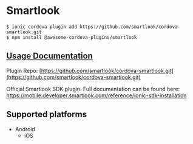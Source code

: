 # Smartlook

```
$ ionic cordova plugin add https://github.com/smartlook/cordova-smartlook.git
$ npm install @awesome-cordova-plugins/smartlook
```

## [Usage Documentation](https://danielsogl.gitbook.io/awesome-cordova-plugins/plugins/smartlook/)

Plugin Repo: [https://github.com/smartlook/cordova-smartlook.git](https://github.com/smartlook/cordova-smartlook.git)

Official Smartlook SDK plugin.
Full documentation can be found here: https://mobile.developer.smartlook.com/reference/ionic-sdk-installation

## Supported platforms

- Android
  - iOS
  


